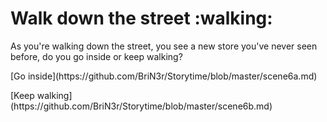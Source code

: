 <h1>Walk down the street :walking:</h1>

<p>As you're walking down the street, you see a new store you've never seen before, do you go inside or keep walking?</p>

<p>[Go inside](https://github.com/BriN3r/Storytime/blob/master/scene6a.md)</p>

<p>[Keep walking](https://github.com/BriN3r/Storytime/blob/master/scene6b.md)</p>